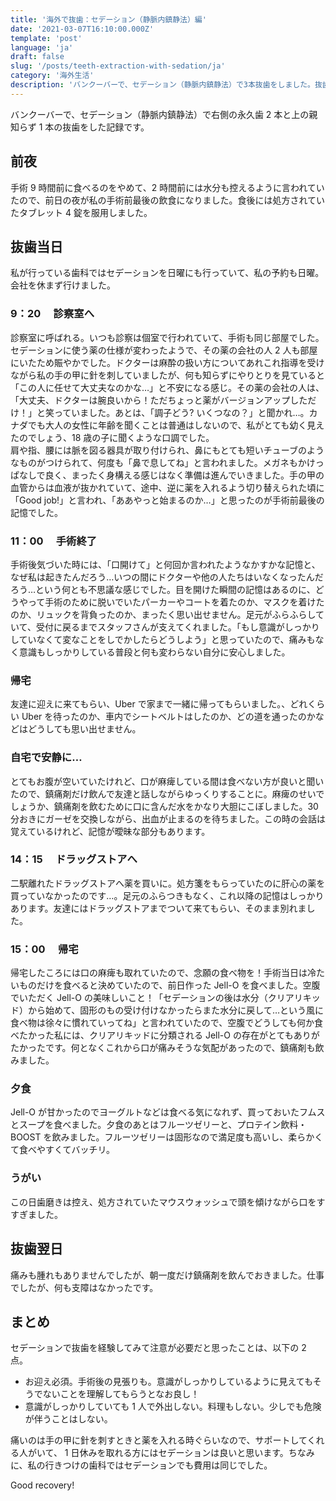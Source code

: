 ```yaml
---
title: '海外で抜歯：セデーション（静脈内鎮静法）編'
date: '2021-03-07T16:10:00.000Z'
template: 'post'
language: 'ja'
draft: false
slug: '/posts/teeth-extraction-with-sedation/ja'
category: '海外生活'
description: 'バンクーバーで、セデーション（静脈内鎮静法）で3本抜歯をしました。抜歯当日どう過ごしたかをまとめました。'
---
```


バンクーバーで、セデーション（静脈内鎮静法）で右側の永久歯 2 本と上の親知らず 1 本の抜歯をした記録です。

## 前夜

手術 9 時間前に食べるのをやめて、2 時間前には水分も控えるように言われていたので、前日の夜が私の手術前最後の飲食になりました。食後には処方されていたタブレット 4 錠を服用しました。

## 抜歯当日

私が行っている歯科ではセデーションを日曜にも行っていて、私の予約も日曜。会社を休まず行けました。

### 9：20 　診察室へ

診察室に呼ばれる。いつも診察は個室で行われていて、手術も同じ部屋でした。セデーションに使う薬の仕様が変わったようで、その薬の会社の人 2 人も部屋にいたため賑やかでした。ドクターは麻酔の扱い方についてあれこれ指導を受けながら私の手の甲に針を刺していましたが、何も知らずにやりとりを見ていると「この人に任せて大丈夫なのかな…」と不安になる感じ。その薬の会社の人は、「大丈夫、ドクターは腕良いから！ただちょっと薬がバージョンアップしただけ！」と笑っていました。あとは、「調子どう? いくつなの？」と聞かれ…。カナダでも大人の女性に年齢を聞くことは普通はしないので、私がとても幼く見えたのでしょう、18 歳の子に聞くような口調でした。<br />
肩や指、腰には脈を図る器具が取り付けられ、鼻にもとても短いチューブのようなものがつけられて、何度も「鼻で息してね」と言われました。メガネもかけっぱなしで良く、まったく身構える感じはなく準備は進んでいきました。手の甲の血管からは血液が抜かれていて、途中、逆に薬を入れるよう切り替えられた頃に「Good job!」と言われ、「ああやっと始まるのか…」と思ったのが手術前最後の記憶でした。<br />

### 11：00 　手術終了

手術後気づいた時には、「口開けて」と何回か言われたようなかすかな記憶と、なぜ私は起きたんだろう…いつの間にドクターや他の人たちはいなくなったんだろう…という何とも不思議な感じでした。目を開けた瞬間の記憶はあるのに、どうやって手術のために脱いでいたパーカーやコートを着たのか、マスクを着けたのか、リュックを背負ったのか、まったく思い出せません。足元がふらふらしていて、受付に戻るまでスタッフさんが支えてくれました。「もし意識がしっかりしていなくて変なことをしでかしたらどうしよう」と思っていたので、痛みもなく意識もしっかりしている普段と何も変わらない自分に安心しました。

### 帰宅

友達に迎えに来てもらい、Uber で家まで一緒に帰ってもらいました。、どれくらい Uber を待ったのか、車内でシートベルトはしたのか、どの道を通ったのかなどはどうしても思い出せません。

### 自宅で安静に…

とてもお腹が空いていたけれど、口が麻痺している間は食べない方が良いと聞いたので、鎮痛剤だけ飲んで友達と話しながらゆっくりすることに。麻痺のせいでしょうか、鎮痛剤を飲むために口に含んだ水をかなり大胆にこぼしました。30 分おきにガーゼを交換しながら、出血が止まるのを待ちました。この時の会話は覚えているけれど、記憶が曖昧な部分もあります。

### 14：15 　ドラッグストアへ

二駅離れたドラッグストアへ薬を買いに。処方箋をもらっていたのに肝心の薬を買っていなかったのです…。足元のふらつきもなく、これ以降の記憶はしっかりあります。友達にはドラッグストアまでついて来てもらい、そのまま別れました。

### 15：00 　帰宅

帰宅したころには口の麻痺も取れていたので、念願の食べ物を！手術当日は冷たいものだけを食べると決めていたので、前日作った Jell-O を食べました。空腹でいただく Jell-O の美味しいこと！「セデーションの後は水分（クリアリキッド）から始めて、固形のもの受け付けなかったらまた水分に戻して…という風に食べ物は徐々に慣れていってね」と言われていたので、空腹でどうしても何か食べたかった私には、クリアリキッドに分類される Jell-O の存在がとてもありがたかったです。何となくこれから口が痛みそうな気配があったので、鎮痛剤も飲みました。

### 夕食

Jell-O が甘かったのでヨーグルトなどは食べる気になれず、買っておいたフムスとスープを食べました。夕食のあとはフルーツゼリーと、プロテイン飲料・BOOST を飲みました。フルーツゼリーは固形なので満足度も高いし、柔らかくて食べやすくてバッチリ。

### うがい

この日歯磨きは控え、処方されていたマウスウォッシュで頭を傾けながら口をすすぎました。

## 抜歯翌日

痛みも腫れもありませんでしたが、朝一度だけ鎮痛剤を飲んでおきました。仕事でしたが、何も支障はなかったです。

## まとめ

セデーションで抜歯を経験してみて注意が必要だと思ったことは、以下の 2 点。

- お迎え必須。手術後の見張りも。意識がしっかりしているように見えてもそうでないことを理解してもらうとなお良し！
- 意識がしっかりしていても 1 人で外出しない。料理もしない。少しでも危険が伴うことはしない。

痛いのは手の甲に針を刺すときと薬を入れる時ぐらいなので、サポートしてくれる人がいて、 1 日休みを取れる方にはセデーションは良いと思います。ちなみに、私の行きつけの歯科ではセデーションでも費用は同じでした。

Good recovery!
